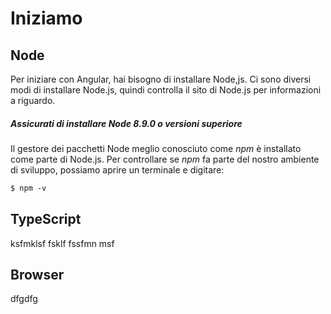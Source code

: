 # Iniziamo

## Node

Per iniziare con Angular, hai bisogno di installare Node,js. Ci sono diversi modi di installare Node.js, quindi controlla il sito di Node.js per informazioni a riguardo.

##### Assicurati di installare Node 8.9.0 o versioni superiore

Il gestore dei pacchetti Node meglio conosciuto come *npm* è installato come parte di Node.js. Per controllare se *npm* fa parte del nostro ambiente di sviluppo, possiamo aprire un terminale e digitare:

```markdown
$ npm -v
```

## TypeScript

ksfmklsf fsklf fssfmn msf

## Browser

dfgdfg
